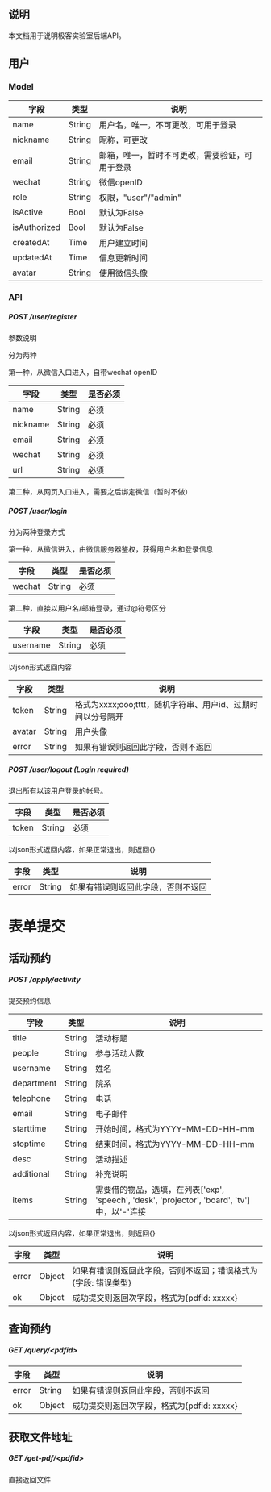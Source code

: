## 说明

本文档用于说明极客实验室后端API。

## 用户

### Model

| 字段           | 类型     | 说明                      |
| ------------ | ------ | ----------------------- |
| name         | String | 用户名，唯一，不可更改，可用于登录       |
| nickname     | String | 昵称，可更改                  |
| email        | String | 邮箱，唯一，暂时不可更改，需要验证，可用于登录 |
| wechat       | String | 微信openID                |
| role         | String | 权限，"user"/"admin"       |
| isActive     | Bool   | 默认为False                |
| isAuthorized | Bool   | 默认为False                |
| createdAt    | Time   | 用户建立时间                  |
| updatedAt    | Time   | 信息更新时间                  |
| avatar       | String | 使用微信头像                  |

### API

##### POST /user/register

参数说明

分为两种

第一种，从微信入口进入，自带wechat openID

| 字段       | 类型     | 是否必须 |
| -------- | ------ | ---- |
| name     | String | 必须   |
| nickname | String | 必须   |
| email    | String | 必须   |
| wechat   | String | 必须   |
| url      | String | 必须   |

第二种，从网页入口进入，需要之后绑定微信（暂时不做）

##### POST /user/login

分为两种登录方式

第一种，从微信进入，由微信服务器鉴权，获得用户名和登录信息

| 字段     | 类型     | 是否必须 |
| ------ | ------ | ---- |
| wechat | String | 必须   |

第二种，直接以用户名/邮箱登录，通过@符号区分

| 字段       | 类型     | 是否必须 |
| -------- | ------ | ---- |
| username | String | 必须   |

以json形式返回内容

| 字段     | 类型     | 说明                                    |
| ------ | ------ | ------------------------------------- |
| token  | String | 格式为xxxx;ooo;tttt，随机字符串、用户id、过期时间以分号隔开 |
| avatar | String | 用户头像                                  |
| error  | String | 如果有错误则返回此字段，否则不返回                     |

##### POST /user/logout (Login required)

退出所有以该用户登录的帐号。

| 字段    | 类型     | 是否必须 |
| ----- | ------ | ---- |
| token | String | 必须   |

以json形式返回内容，如果正常退出，则返回{}

| 字段    | 类型     | 说明                |
| ----- | ------ | ----------------- |
| error | String | 如果有错误则返回此字段，否则不返回 |

# 表单提交

## 活动预约

##### POST /apply/activity

提交预约信息

| 字段         | 类型     | 说明                                       |
| ---------- | ------ | ---------------------------------------- |
| title      | String | 活动标题                                     |
| people     | String | 参与活动人数                                   |
| username   | String | 姓名                                       |
| department | String | 院系                                       |
| telephone  | String | 电话                                       |
| email      | String | 电子邮件                                     |
| starttime  | String | 开始时间，格式为YYYY-MM-DD-HH-mm                 |
| stoptime   | String | 结束时间，格式为YYYY-MM-DD-HH-mm                 |
| desc       | String | 活动描述                                     |
| additional | String | 补充说明                                     |
| items      | String | 需要借的物品，选填，在列表['exp', 'speech', 'desk', 'projector', 'board', 'tv']中，以'-'连接 |

以json形式返回内容，如果正常退出，则返回{}

| 字段    | 类型     | 说明                                |
| ----- | ------ | --------------------------------- |
| error | Object | 如果有错误则返回此字段，否则不返回；错误格式为{字段: 错误类型} |
| ok    | Object | 成功提交则返回次字段，格式为{pdfid: xxxxx}      |

## 查询预约

##### GET /query/\<pdfid\>

| 字段    | 类型     | 说明                           |
| ----- | ------ | ---------------------------- |
| error | String | 如果有错误则返回此字段，否则不返回            |
| ok    | Object | 成功提交则返回次字段，格式为{pdfid: xxxxx} |

## 获取文件地址

##### GET /get-pdf/\<pdfid>

直接返回文件

